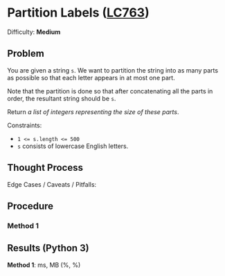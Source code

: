 # Partition Labels ([LC763](https://leetcode.com/problems/partition-labels/))
Difficulty: **Medium**

## Problem

You are given a string `s`. We want to partition the string into as many parts as possible so that each letter appears in at most one part.

Note that the partition is done so that after concatenating all the parts in order, the resultant string should be `s`.

Return *a list of integers representing the size of these parts*.

Constraints:
- `1 <= s.length <= 500`
- `s` consists of lowercase English letters.

## Thought Process

Edge Cases / Caveats / Pitfalls:

## Procedure

### Method 1

## Results (Python 3)

**Method 1**:  ms, MB (%, %)
